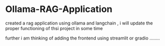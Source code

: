 # Ollama-RAG-Application
created a rag application using ollama and langchain , i will update the proper functioning of thsi project in some time 

further i am thinking of adding the frontend using streamlit or gradio ........
